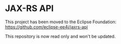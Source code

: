 # JAX-RS API

This project has been moved to the Eclipse Foundation: https://github.com/eclipse-ee4j/jaxrs-api

This repository is now read only and won't be updated.
